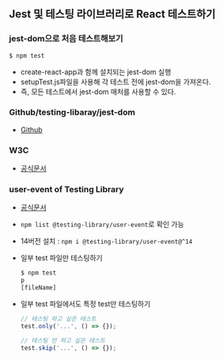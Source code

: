 ## Jest 및 테스팅 라이브러리로 React 테스트하기

### jest-dom으로 처음 테스트해보기

```bash
$ npm test
```

- create-react-app과 함께 설치되는 jest-dom 실행
- setupTest.js파일을 사용해 각 테스트 전에 jest-dom을 가져온다.
- 즉, 모든 테스트에서 jest-dom 매처를 사용할 수 있다.

### Github/testing-libaray/jest-dom

- [Github]("https://github.com/testing-library/jest-dom/tree/main#tohavestyle")

### W3C

- [공식문서]("https://www.w3.org/TR/wai-aria/#role_definitions")

### user-event of Testing Library

- [공식문서](https://testing-library.com/docs/user-event/intro)
- `npm list @testing-library/user-event`로 확인 가능
- 14버전 설치 : `npm i @testing-library/user-event@^14`

- 일부 test 파일만 테스팅하기

  ```bash
  $ npm test
  p
  [fileName]
  ```

- 일부 test 파일에서도 특정 test만 테스팅하기

  ```javascript
  // 테스팅 하고 싶은 테스트
  test.only('...', () => {});

  // 테스팅 안 하고 싶은 테스트
  test.skip('...', () => {});
  ```
